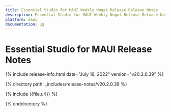 ```yaml
---
title: Essential Studio for MAUI Weekly Nuget Release Release Notes  
description: Essential Studio for MAUI Weekly Nuget Release Release Notes  
platform: maui
documentation: ug
---
```


# Essential Studio for MAUI Release Notes  

{% include release-info.html date="July 19, 2022"  version="v20.2.0.39" %} 

{% directory path: _includes/release-notes/v20.2.0.39 %}

{% include {{file.url}} %}

{% enddirectory %}